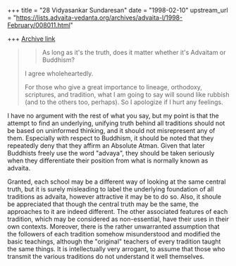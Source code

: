 +++
title = "28 Vidyasankar Sundaresan"
date = "1998-02-10"
upstream_url = "https://lists.advaita-vedanta.org/archives/advaita-l/1998-February/008011.html"

+++
[Archive link](https://lists.advaita-vedanta.org/archives/advaita-l/1998-February/008011.html)

>  > As long as it's the truth, does it matter whether it's Advaitam or
>  > Buddhism?
>
> I agree wholeheartedly.
>
> For those who give a great importance to lineage, orthodoxy, scriptures,
> and tradition, what I am going to say will sound like rubbish (and to the
> others too, perhaps). So I apologize if I hurt any feelings.

I have no argument with the rest of what you say, but my point is that the
attempt to find an underlying, unifying truth behind all traditions should
not be based on uninformed thinking, and it should not misrepresent any
of them. Especially with respect to Buddhism, it should be noted that they
repeatedly deny that they affirm an Absolute Atman. Given that later
Buddhists freely use the word "advaya", they should be taken seriously
when they differentiate their position from what is normally known as
advaita.

Granted, each school may be a different way of looking at the same central
truth, but it is surely misleading to label the underlying foundation of
all traditions as advaita, however attractive it may be to do so. Also, it
shoule be appreciated that though the central truth may be the same, the
approaches to it are indeed different. The other associated features of
each tradition, which may be considered as non-essential, have their uses
in their own contexts. Moreover, there is the rather unwarranted
assumption that the followers of each tradition somehow misunderstood and
modified the basic teachings, although the "original" teachers of every
tradition taught the same things. It is intellectually very arrogant, to
assume that those who transmit the various traditions do not understand it
well themselves.

